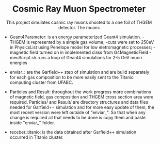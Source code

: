 <h1 align="center">Cosmic Ray Muon Spectrometer</h1>
<p align="center">This project simulates cosmic ray muons shooted to a one foil of THGEM detector. The muons</p>



* Geant4Parameter:
is an energy parameterized Geant4 simulation.
-THGEM is represented by a simple gas volume;
-cuts were set to 250eV in PhysicsList using Penelope model for low eletromagnetic processes;
-magnetic field turned on in implemented class from G4MagneticField
-meuScript.sh runs a loop of Geant4 simulations for 2-5 GeV muon energies 

* enviar_:
are the Garfield++ step of simulation and are build separately for each gas composition to be more easily sent to the Titanio computing cluster from UFABC.

* Particles and Result:
throughout the work progress more combinations of magnetic field, gas composition and THGEM cross section area were required.
Particles/ and Result/ are directory structures and data files needed for Garfield++ simulation and for more easy update of them, the most recent version were left outside of "enviar_". So that when any change is required all that needs to be done is copy them and paste inside "enviar_" folder.

* receber_titanio:
is the data obtained after Garfield++ simulation occurred in Titanio cluster.
